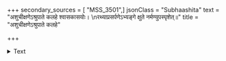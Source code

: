 +++
secondary_sources = [ "MSS_3501",]
jsonClass = "Subhaashita"
text = "अशुचीक्षणेऽश्रुपाते कलहे श्वासकासयोः।  \nरथ्याप्रसर्पणेऽभ्यङ्गे क्षुते नर्मण्युपस्पृशेत्॥"
title = "अशुचीक्षणेऽश्रुपाते कलहे"

+++

<details><summary>Text</summary>

अशुचीक्षणेऽश्रुपाते कलहे श्वासकासयोः।  
रथ्याप्रसर्पणेऽभ्यङ्गे क्षुते नर्मण्युपस्पृशेत्॥
</details>
